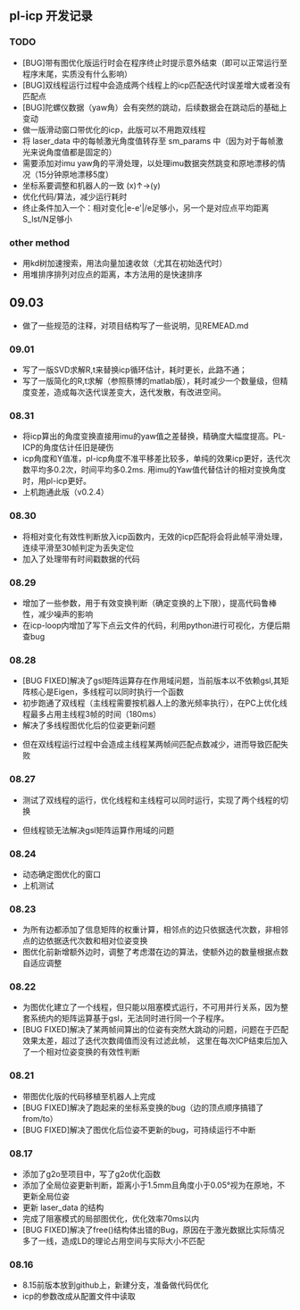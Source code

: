 ## pl-icp 开发记录

### TODO
+ [BUG]带有图优化版运行时会在程序终止时提示意外结束（即可以正常运行至程序末尾，实质没有什么影响）
+ [BUG]双线程运行过程中会造成两个线程上的icp匹配迭代时误差增大或者没有匹配点
+ [BUG]陀螺仪数据（yaw角）会有突然的跳动，后续数据会在跳动后的基础上变动
+ 做一版滑动窗口带优化的icp，此版可以不用跑双线程
+ 将 laser_data 中的每帧激光角度值转存至 sm_params 中（因为对于每帧激光来说角度值都是固定的）
+ 需要添加对imu yaw角的平滑处理，以处理imu数据突然跳变和原地漂移的情况（15分钟原地漂移5度）
+ 坐标系要调整和机器人的一致 (x)↑→(y)
+ 优化代码/算法，减少运行耗时
+ 终止条件加入一个：相对变化|e-e'|/e足够小，另一个是对应点平均距离S_lst/N足够小


### other method
* 用kd树加速搜索，用法向量加速收敛（尤其在初始迭代时）
* 用堆排序排列对应点的距离，本方法用的是快速排序


## 09.03
- 做了一些规范的注释，对项目结构写了一些说明，见REMEAD.md


### 09.01
- 写了一版SVD求解R,t来替换icp循环估计，耗时更长，此路不通；
- 写了一版简化的R,t求解（参照蔡博的matlab版），耗时减少一个数量级，但精度变差，造成每次迭代误差变大，迭代发散，有改进空间。



### 08.31
- 将icp算出的角度变换直接用imu的yaw值之差替换，精确度大幅度提高。PL-ICP的角度估计任旧是硬伤
- icp角度和Y值准，pl-icp角度不准平移差比较多，单纯的效果icp更好，迭代次数平均多0.2次，时间平均多0.2ms. 用imu的Yaw值代替估计的相对变换角度时，用pl-icp更好。
- 上机跑通此版（v0.2.4）


### 08.30
- 将相对变化有效性判断放入icp函数内，无效的icp匹配将会将此帧平滑处理，连续平滑至30帧判定为丢失定位
- 加入了处理带有时间戳数据的代码


### 08.29
- 增加了一些参数，用于有效变换判断（确定变换的上下限），提高代码鲁棒性，减少噪声的影响
- 在icp-loop内增加了写下点云文件的代码，利用python进行可视化，方便后期查bug


### 08.28
- [BUG FIXED]解决了gsl矩阵运算存在作用域问题，当前版本以不依赖gsl,其矩阵核心是Eigen，多线程可以同时执行一个函数
- 初步跑通了双线程（主线程需要按机器人上的激光频率执行），在PC上优化线程最多占用主线程3帧的时间（180ms）
- 解决了多线程图优化后的位姿更新问题
+ 但在双线程运行过程中会造成主线程某两帧间匹配点数减少，进而导致匹配失败



### 08.27
- 测试了双线程的运行，优化线程和主线程可以同时运行，实现了两个线程的切换
+ 但线程锁无法解决gsl矩阵运算作用域的问题


### 08.24
- 动态确定图优化的窗口
- 上机测试


### 08.23
- 为所有边都添加了信息矩阵的权重计算，相邻点的边只依据迭代次数，非相邻点的边依据迭代次数和相对位姿变换
- 图优化前新增额外边时，调整了考虑潜在边的算法，使额外边的数量根据点数自适应调整


### 08.22
- 为图优化建立了一个线程，但只能以阻塞模式运行，不可用并行关系，因为整套系统内的矩阵运算基于gsl，无法同时进行同一个子程序。
- [BUG FIXED]解决了某两帧间算出的位姿有突然大跳动的问题，问题在于匹配效果太差，超过了迭代次数阈值而没有过滤此帧，
  这里在每次ICP结束后加入了一个相对位姿变换的有效性判断


### 08.21
- 带图优化版的代码移植至机器人上完成
- [BUG FIXED]解决了跑起来的坐标系变换的bug（边的顶点顺序搞错了from/to）
- [BUG FIXED]解决了图优化后位姿不更新的bug，可持续运行不中断

### 08.17
- 添加了g2o至项目中，写了g2o优化函数
- 添加了全局位姿更新判断，距离小于1.5mm且角度小于0.05°视为在原地，不更新全局位姿
- 更新 laser_data 的结构
- 完成了阻塞模式的局部图优化，优化效率70ms以内
- [BUG FIXED]解决了free()结构体出错的Bug，原因在于激光数据比实际情况多了一线，造成LD的理论占用空间与实际大小不匹配

### 08.16
- 8.15前版本放到github上，新建分支，准备做代码优化
- icp的参数改成从配置文件中读取


